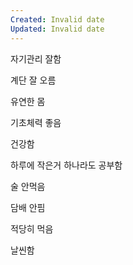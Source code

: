 ```yaml
---
Created: Invalid date
Updated: Invalid date
---
```

자기관리 잘함

계단 잘 오름

유연한 몸

기초체력 좋음

건강함

하루에 작은거 하나라도 공부함

술 안먹음

담배 안핌

적당히 먹음

날씬함
